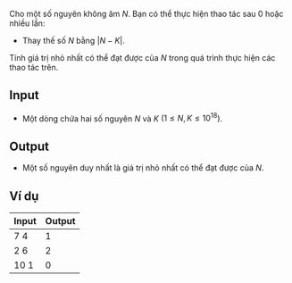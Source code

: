 <!-- https://atcoder.jp/contests/abc161/tasks/abc161_c -->

Cho một số nguyên không âm $N$. Bạn có thể thực hiện thao tác sau $0$ hoặc nhiều lần:

- Thay thế số $N$ bằng $|N-K|$.

Tính giá trị nhỏ nhất có thể đạt được của $N$ trong quá trình thực hiện các thao tác trên.

## Input

- Một dòng chứa hai số nguyên $N$ và $K$ $(1 \leq N, K \leq 10^{18})$.

## Output

- Một số nguyên duy nhất là giá trị nhỏ nhất có thể đạt được của $N$.

## Ví dụ

| Input | Output |
| ----- | ------ |
| 7 4   | 1      |
| 2 6   | 2      |
| 10 1  | 0      |